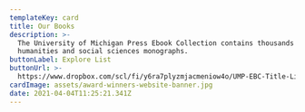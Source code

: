 ```yaml
---
templateKey: card
title: Our Books
description: >-
  The University of Michigan Press Ebook Collection contains thousands of
  humanities and social sciences monographs.
buttonLabel: Explore List
buttonUrl: >-
  https://www.dropbox.com/scl/fi/y6ra7plyzmjacmeniow4o/UMP-EBC-Title-List.xls?dl=0&rlkey=74ij3d6uroembnq5lqhs2v5s4
cardImage: assets/award-winners-website-banner.jpg
date: 2021-04-04T11:25:21.341Z
---
```

